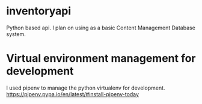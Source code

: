 # inventoryapi
Python based api. I plan on using as a basic Content Management Database system.

# Virtual environment management for development
I used pipenv to manage the python virtualenv for development. 
https://pipenv.pypa.io/en/latest/#install-pipenv-today
